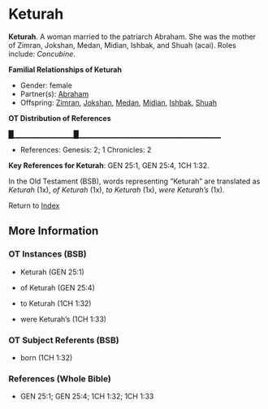 # Keturah
**Keturah**. 
A woman married to the patriarch Abraham. She was the mother of Zimran, Jokshan, Medan, Midian, Ishbak, and Shuah (acai). 
Roles include: 
_Concubine_. 




**Familial Relationships of Keturah**


* Gender: female
* Partner(s): [Abraham](Abraham.md)
* Offspring: [Zimran](Zimran.md), [Jokshan](Jokshan.md), [Medan](Medan.md), [Midian](Midian.md), [Ishbak](Ishbak.md), [Shuah](Shuah.md)


**OT Distribution of References**

█▁▁▁▁▁▁▁▁▁▁▁█▁▁▁▁▁▁▁▁▁▁▁▁▁▁▁▁▁▁▁▁▁▁▁▁▁▁
* References: Genesis: 2; 1 Chronicles: 2



**Key References for Keturah**: 
GEN 25:1, GEN 25:4, 1CH 1:32. 


In the Old Testament (BSB), words representing “Keturah” are translated as 
*Keturah* (1x), *of Keturah* (1x), *to Keturah* (1x), *were Keturah’s* (1x). 




Return to [Index](00-Index.md)

## More Information

### OT Instances (BSB)

* Keturah (GEN 25:1)

* of Keturah (GEN 25:4)

* to Keturah (1CH 1:32)

* were Keturah’s (1CH 1:33)



### OT Subject Referents (BSB)

* born (1CH 1:32)



### References (Whole Bible)

* GEN 25:1; GEN 25:4; 1CH 1:32; 1CH 1:33



